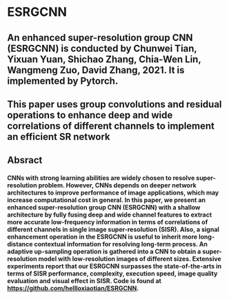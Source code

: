# ESRGCNN
## An enhanced super-resolution group CNN (ESRGCNN) is conducted by Chunwei Tian, Yixuan Yuan, Shichao Zhang, Chia-Wen Lin, Wangmeng Zuo, David Zhang, 2021. It is implemented by Pytorch. 

## This paper uses group convolutions and residual operations to enhance deep and wide correlations of different channels to implement an efficient SR network
	
## Absract
#### CNNs with strong learning abilities are widely chosen to resolve super-resolution problem. However, CNNs depends on deeper network architectures to improve performance of image applications, which may increase computational cost in general. In this paper, we present an enhanced super-resolution group CNN (ESRGCNN) with a shallow architecture by fully fusing deep and wide channel features to extract more accurate low-frequency information in terms of correlations of different channels in single image super-resolution (SISR). Also, a signal enhancement operation in the ESRGCNN is useful to inherit more long-distance contextual information for resolving long-term process. An adaptive up-sampling operation is gathered into a CNN to obtain a super-resolution model with low-resolution images of different sizes. Extensive experiments report that our ESRGCNN surpasses the state-of-the-arts in terms of SISR performance, complexity, execution speed, image quality evaluation and visual effect in SISR. Code is found at https://github.com/hellloxiaotian/ESRGCNN.
